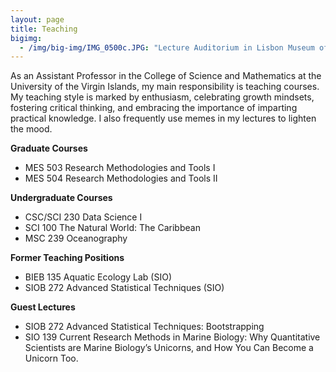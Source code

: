 ```yaml
---
layout: page
title: Teaching
bigimg:
  - /img/big-img/IMG_0500c.JPG: "Lecture Auditorium in Lisbon Museum of Natural History"
---
```

As an Assistant Professor in the College of Science and Mathematics at the University of the Virgin Islands, my main responsibility is teaching courses. My teaching style is marked by enthusiasm, celebrating growth mindsets, fostering critical thinking, and embracing the importance of imparting practical knowledge. I also frequently use memes in my lectures to lighten the mood.    

**Graduate Courses**
* MES 503 Research Methodologies and Tools I       
* MES 504 Research Methodologies and Tools II       
  
**Undergraduate Courses**
* CSC/SCI 230 Data Science I       
* SCI 100 The Natural World: The Caribbean   
* MSC 239 Oceanography   

**Former Teaching Positions**

* BIEB 135 Aquatic Ecology Lab (SIO)
* SIOB 272 Advanced Statistical Techniques (SIO)

**Guest Lectures**

* SIOB 272 Advanced Statistical Techniques: Bootstrapping
* SIO 139 Current Research Methods in Marine Biology: Why Quantitative Scientists are Marine Biology’s Unicorns, and How You Can Become a Unicorn Too.



